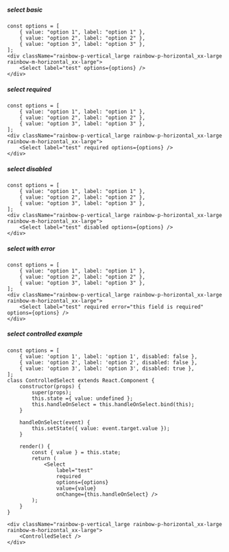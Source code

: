 ##### select basic
    const options = [
        { value: "option 1", label: "option 1" },
        { value: "option 2", label: "option 2" },
        { value: "option 3", label: "option 3" },
    ];
    <div className="rainbow-p-vertical_large rainbow-p-horizontal_xx-large rainbow-m-horizontal_xx-large">
        <Select label="test" options={options} />
    </div>

##### select required
    const options = [
        { value: "option 1", label: "option 1" },
        { value: "option 2", label: "option 2" },
        { value: "option 3", label: "option 3" },
    ];
    <div className="rainbow-p-vertical_large rainbow-p-horizontal_xx-large rainbow-m-horizontal_xx-large">
        <Select label="test" required options={options} />
    </div>

##### select disabled
    const options = [
        { value: "option 1", label: "option 1" },
        { value: "option 2", label: "option 2" },
        { value: "option 3", label: "option 3" },
    ];
    <div className="rainbow-p-vertical_large rainbow-p-horizontal_xx-large rainbow-m-horizontal_xx-large">
        <Select label="test" disabled options={options} />
    </div>

##### select with error
    const options = [
        { value: "option 1", label: "option 1" },
        { value: "option 2", label: "option 2" },
        { value: "option 3", label: "option 3" },
    ];
    <div className="rainbow-p-vertical_large rainbow-p-horizontal_xx-large rainbow-m-horizontal_xx-large">
        <Select label="test" required error="this field is required" options={options} />
    </div>

##### select controlled example
    const options = [
        { value: 'option 1', label: 'option 1', disabled: false },
        { value: 'option 2', label: 'option 2', disabled: false },
        { value: 'option 3', label: 'option 3', disabled: true },
    ];
    class ControlledSelect extends React.Component {
        constructor(props) {
            super(props);
            this.state ={ value: undefined };
            this.handleOnSelect = this.handleOnSelect.bind(this);
        }

        handleOnSelect(event) {
            this.setState({ value: event.target.value });
        }

        render() {
            const { value } = this.state;
            return (
                <Select
                    label="test"
                    required
                    options={options}
                    value={value}
                    onChange={this.handleOnSelect} />
            );
        }
    }

    <div className="rainbow-p-vertical_large rainbow-p-horizontal_xx-large rainbow-m-horizontal_xx-large">
        <ControlledSelect />
    </div>
